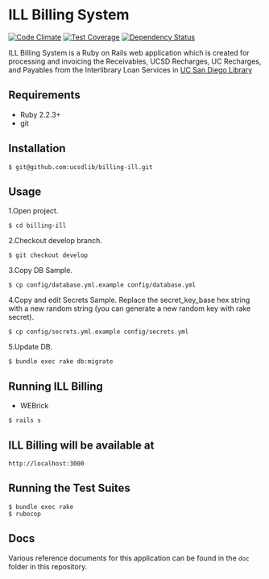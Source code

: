 # ILL Billing System

[![Code Climate](https://codeclimate.com/repos/559aaef8e30ba06bfd0001d9/badges/c7609d3879a4d9b01db0/gpa.svg)](https://codeclimate.com/repos/559aaef8e30ba06bfd0001d9/feed) [![Test Coverage](https://codeclimate.com/repos/559aaef8e30ba06bfd0001d9/badges/c7609d3879a4d9b01db0/coverage.svg)](https://codeclimate.com/repos/559aaef8e30ba06bfd0001d9/coverage) [![Dependency Status](https://gemnasium.com/ucsdlib/billing-ill.svg)](https://gemnasium.com/ucsdlib/billing-ill)

ILL Billing System is a Ruby on Rails web application which is created for processing and invoicing the Receivables, UCSD Recharges, UC Recharges, and Payables from the Interlibrary Loan Services in [UC San Diego Library](http://libraries.ucsd.edu/ "UC San Diego Library")

## Requirements

* Ruby 2.2.3+
* git

## Installation

```
$ git@github.com:ucsdlib/billing-ill.git
```

## Usage

1.Open project.

```
$ cd billing-ill
```

2.Checkout develop branch.

```
$ git checkout develop
```

3.Copy DB Sample.

```
$ cp config/database.yml.example config/database.yml
```

4.Copy and edit Secrets Sample.
Replace the secret_key_base hex string with a new random string (you can generate a new random key with rake secret).

```
$ cp config/secrets.yml.example config/secrets.yml
```

5.Update DB.

```
$ bundle exec rake db:migrate
```

## Running ILL Billing

* WEBrick

```
$ rails s
```

## ILL Billing will be available at

```
http://localhost:3000
```

## Running the Test Suites

```
$ bundle exec rake
$ rubocop
```

## Docs
Various reference documents for this application can be found in the `doc`
folder in this repository.
